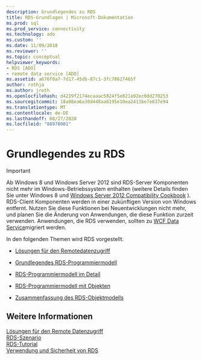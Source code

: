 ```yaml
---
description: Grundlegendes zu RDS
title: RDS-Grundlagen | Microsoft-Dokumentation
ms.prod: sql
ms.prod_service: connectivity
ms.technology: ado
ms.custom: ''
ms.date: 11/09/2018
ms.reviewer: ''
ms.topic: conceptual
helpviewer_keywords:
- RDS [ADO]
- remote data service [ADO]
ms.assetid: a676f0a7-7d17-45db-87c1-3fc78627465f
author: rothja
ms.author: jroth
ms.openlocfilehash: d4219f2174ecaaac5824f5e821a92ec0dd270253
ms.sourcegitcommit: 18a98ea6a30d448aa6195e10ea2413be7e837e94
ms.translationtype: MT
ms.contentlocale: de-DE
ms.lasthandoff: 08/27/2020
ms.locfileid: "88978001"
---
```

# <a name="rds-fundamentals"></a>Grundlegendes zu RDS
> [!IMPORTANT]
>  Ab Windows 8 und Windows Server 2012 sind RDS-Server Komponenten nicht mehr im Windows-Betriebssystem enthalten (weitere Details finden Sie unter Windows 8 und [Windows Server 2012 Compatibility Cookbook](https://www.microsoft.com/download/details.aspx?id=27416) ). RDS-Client Komponenten werden in einer zukünftigen Version von Windows entfernt. Nutzen Sie diese Funktionen bei Neuentwicklungen nicht mehr, und planen Sie die Änderung von Anwendungen, die diese Funktion zurzeit verwenden. Anwendungen, die RDS verwenden, sollten zu [WCF Data Service](https://go.microsoft.com/fwlink/?LinkId=199565)migriert werden.  
  
 In den folgenden Themen wird RDS vorgestellt.  
  
-   [Lösungen für den Remotedatenzugriff](./solutions-for-remote-data-access.md)  
  
-   [Grundlegendes RDS-Programmiermodell](./basic-rds-programming-model.md)  
  
-   [RDS-Programmiermodell im Detail](./rds-programming-model-in-detail.md)  
  
-   [RDS-Programmiermodell mit Objekten](./rds-programming-model-with-objects.md)  
  
-   [Zusammenfassung des RDS-Objektmodells](./rds-object-model-summary.md)  
  
## <a name="see-also"></a>Weitere Informationen  
 [Lösungen für den Remote Datenzugriff](./solutions-for-remote-data-access.md)   
 [RDS-Szenario](./rds-scenario.md)   
 [RDS-Tutorial](./rds-tutorial.md)   
 [Verwendung und Sicherheit von RDS](./rds-usage-and-security.md)